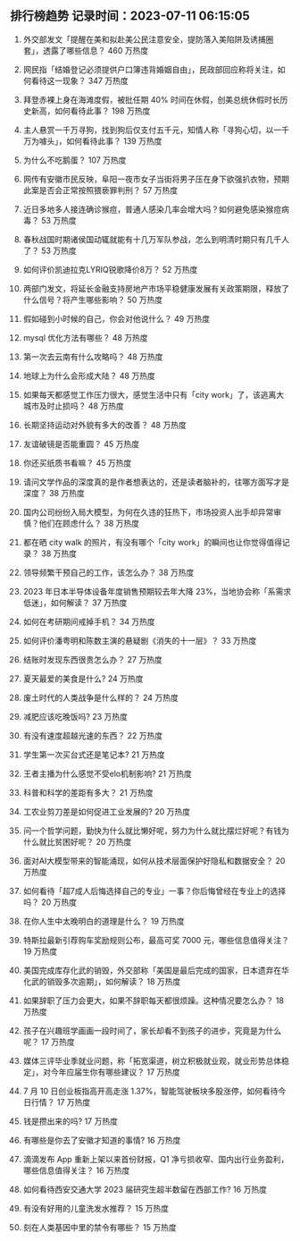 
## 排行榜趋势 记录时间：2023-07-11 06:15:05
  
  1. 外交部发文「提醒在美和拟赴美公民注意安全，提防落入美陷阱及诱捕圈套」，透露了哪些信息？ 460 万热度
    
  2. 网民指「结婚登记必须提供户口簿违背婚姻自由」，民政部回应称将关注，如何看待这一现象？ 347 万热度
    
  3. 拜登赤裸上身在海滩度假，被批任期 40% 时间在休假，创美总统休假时长历史新高，如何看待此事？ 198 万热度
    
  4. 主人悬赏一千万寻狗，找到狗后仅支付五千元，知情人称「寻狗心切，以一千万为噱头」，如何看待此事？ 139 万热度
    
  5. 为什么不吃鹅蛋？ 107 万热度
    
  6. 网传有安徽市民反映，阜阳一夜市女子当街将男子压在身下欲强扒衣物，预期此案是否会正常按照猥亵罪判刑？ 57 万热度
    
  7. 近日多地多人接连确诊猴痘，普通人感染几率会增大吗？如何避免感染猴痘病毒？ 53 万热度
    
  8. 春秋战国时期诸侯国动辄就能有十几万军队参战，怎么到明清时期只有几千人了？ 53 万热度
    
  9. 如何评价凯迪拉克LYRIQ锐歌降价8万？ 52 万热度
    
  10. 两部门发文，将延长金融支持房地产市场平稳健康发展有关政策期限，释放了什么信号？将产生哪些影响？ 50 万热度
    
  11. 假如碰到小时候的自己，你会对他说什么？ 49 万热度
    
  12. mysql 优化方法有哪些？ 48 万热度
    
  13. 第一次去云南有什么攻略吗？ 48 万热度
    
  14. 地球上为什么会形成大陆？ 48 万热度
    
  15. 如果每天都感觉工作压力很大，感觉生活中只有「city work」了，该逃离大城市及时止损吗？ 48 万热度
    
  16. 长期坚持运动对外貌有多大的改善？ 48 万热度
    
  17. 友谊破镜是否能重圆？ 45 万热度
    
  18. 你还买纸质书看嘛？ 45 万热度
    
  19. 请问文学作品的深度真的是作者想表达的，还是读者脑补的，往哪方面写才是深度？ 38 万热度
    
  20. 国内公司纷纷入局大模型，为何在久违的狂热下，市场投资人出手却异常审慎？他们在顾虑什么？ 38 万热度
    
  21. 都在晒 city walk 的照片，有没有哪个「city work」的瞬间也让你觉得值得记录？ 38 万热度
    
  22. 领导频繁干预自己的工作，该怎么办？ 38 万热度
    
  23. 2023 年日本半导体设备年度销售预期较去年大降 23%，当地协会称「系需求低迷」，如何解读？ 37 万热度
    
  24. 如何在考研期间戒掉手机？ 34 万热度
    
  25. 如何评价潘粤明和陈数主演的悬疑剧《消失的十一层》？ 33 万热度
    
  26. 结账时发现东西很贵怎么办？ 27 万热度
    
  27. 夏天最爱的美食是什么? 24 万热度
    
  28. 废土时代的人类战争是什么样的？ 24 万热度
    
  29. 减肥应该吃晚饭吗? 23 万热度
    
  30. 有没有速度超越光速的东西？ 22 万热度
    
  31. 学生第一次买台式还是笔记本? 21 万热度
    
  32. 王者主播为什么感觉不受elo机制影响? 21 万热度
    
  33. 科普和科学的差距有多大？ 21 万热度
    
  34. 工农业剪刀差是如何促进工业发展的? 20 万热度
    
  35. 问一个哲学问题，勤快为什么就比懒好呢，努力为什么就比摆烂好呢？有钱为什么就比贫困好呢？ 20 万热度
    
  36. 面对AI大模型带来的智能涌现，如何从技术层面保护好隐私和数据安全？ 20 万热度
    
  37. 如何看待「超7成人后悔选择自己的专业」一事？你后悔曾经在专业上的选择吗？ 20 万热度
    
  38. 在你人生中太晚明白的道理是什么？ 19 万热度
    
  39. 特斯拉最新引荐购车奖励规则公布，最高可奖 7000 元，哪些信息值得关注？ 19 万热度
    
  40. 美国完成库存化武的销毁，外交部称「美国是最后完成的国家，日本遗弃在华化武的销毁多次逾期」，如何解读？ 18 万热度
    
  41. 如果辞职了压力会更大，如果不辞职每天都很烦躁。这种情况要怎么办？ 18 万热度
    
  42. 孩子在兴趣班学画画一段时间了，家长却看不到孩子的进步，究竟是为什么呢？ 17 万热度
    
  43. 媒体三评毕业季就业问题，称「拓宽渠道，树立积极就业观，就业形势总体稳定」，对今年应届生你有哪些建议？ 17 万热度
    
  44. 7 月 10 日创业板指高开高走涨 1.37%，智能驾驶板块多股涨停，如何看待今日行情？ 17 万热度
    
  45. 钱是攒出来的吗? 17 万热度
    
  46. 有哪些是你去了安徽才知道的事情? 16 万热度
    
  47. 滴滴发布 App 重新上架以来首份财报，Q1 净亏损收窄、国内出行业务盈利，哪些信息值得关注？ 16 万热度
    
  48. 如何看待西安交通大学 2023 届研究生超半数留在西部工作? 16 万热度
    
  49. 有没有好用的儿童洗发水推荐？ 15 万热度
    
  50. 刻在人类基因中里的禁令有哪些？ 15 万热度
    